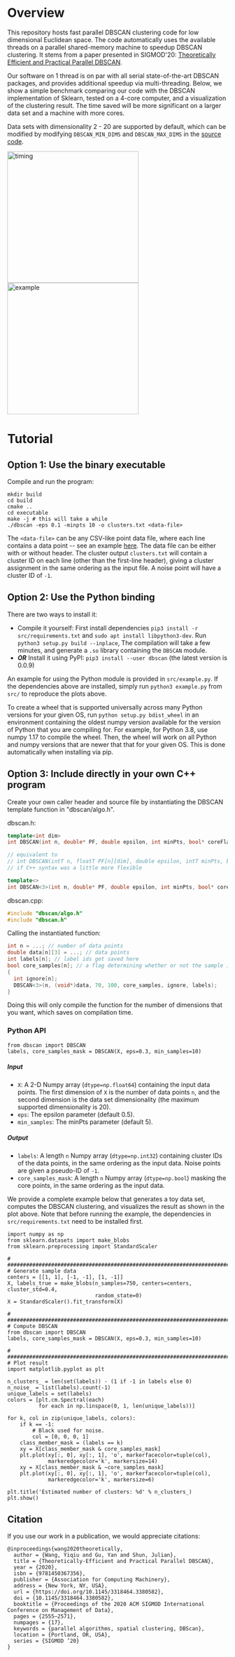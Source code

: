 # Overview

This repository hosts fast parallel DBSCAN clustering code for low dimensional Euclidean space. The code automatically uses the available threads on a parallel shared-memory machine to speedup DBSCAN clustering. It stems from a paper presented in SIGMOD'20: [Theoretically Efficient and Practical Parallel DBSCAN](https://dl.acm.org/doi/10.1145/3318464.3380582).

Our software on 1 thread is on par with all serial state-of-the-art DBSCAN packages, and provides additional speedup via multi-threading. Below, we show a simple benchmark comparing our code with the DBSCAN implementation of Sklearn, tested on a 4-core computer, and a visualization of the clustering result. The time saved will be more significant on a larger data set and a machine with more cores.

Data sets with dimensionality 2 - 20 are supported by default, which can be modified by modifying ``DBSCAN_MIN_DIMS`` and ``DBSCAN_MAX_DIMS`` in the [source code](https://github.com/wangyiqiu/dbscan-python/blob/master/include/dbscan/capi.h).

<p float="left">
<img src="https://github.com/wangyiqiu/dbscan-python/blob/master/compare.png" alt="timing" width="300"/>
<img src="https://github.com/wangyiqiu/dbscan-python/blob/master/example.png" alt="example" width="300"/>
</p>

# Tutorial

## Option 1: Use the binary executable

Compile and run the program:

```
mkdir build
cd build
cmake ..
cd executable
make -j # this will take a while
./dbscan -eps 0.1 -minpts 10 -o clusters.txt <data-file>
```

The `<data-file>` can be any CSV-like point data file, where each line contains a data point -- see an example [here](https://github.com/wangyiqiu/hdbscan/blob/main/example-data.csv). The data file can be either with or without header. The cluster output `clusters.txt` will contain a cluster ID on each line (other than the first-line header), giving a cluster assignment in the same ordering as the input file. A noise point will have a cluster ID of `-1`.

## Option 2: Use the Python binding

There are two ways to install it:

* Compile it yourself: First install dependencies ``pip3 install -r src/requirements.txt`` and ``sudo apt install libpython3-dev``. Run ``python3 setup.py build --inplace``, The compilation will take a few minutes, and generate a ``.so`` library containing the ``DBSCAN`` module.
* ***OR*** Install it using PyPI: ``pip3 install --user dbscan`` (the latest version is 0.0.9)

An example for using the Python module is provided in ``src/example.py``. If the dependencies above are installed, simply run ``python3 example.py`` from ``src/`` to reproduce the plots above.

To create a wheel that is supported universally across many Python versions for your given OS, run ``python setup.py bdist_wheel`` in an environment containing the oldest numpy version available for the version of Python that you are compiling for. For example, for Python 3.8, use numpy 1.17 to compile the wheel. Then, the wheel will work on all Python and numpy versions that are newer that that for your given OS. This is done automatically when installing via pip.

## Option 3: Include directly in your own C++ program

Create your own caller header and source file by instantiating the DBSCAN template function in "dbscan/algo.h".

dbscan.h:
```c++
template<int dim>
int DBSCAN(int n, double* PF, double epsilon, int minPts, bool* coreFlagOut, int* coreFlag, int* cluster);

// equivalent to
// int DBSCAN(intT n, floatT PF[n][dim], double epsilon, intT minPts, bool coreFlagOut[n], intT coreFlag[n], intT cluster[n])
// if C++ syntax was a little more flexible

template<>
int DBSCAN<3>(int n, double* PF, double epsilon, int minPts, bool* coreFlagOut, int* coreFlag, int* cluster);
```

dbscan.cpp:
```c++
#include "dbscan/algo.h"
#include "dbscan.h"
```

Calling the instantiated function:
```c++
int n = ...; // number of data points
double data[n][3] = ...; // data points
int labels[n]; // label ids get saved here
bool core_samples[n]; // a flag determining whether or not the sample is a core sample is saved here
{
  int ignore[n];
  DBSCAN<3>(n, (void*)data, 70, 100, core_samples, ignore, labels);
}
```

Doing this will only compile the function for the number of dimensions that you want, which saves on compilation time.

### Python API

```
from dbscan import DBSCAN
labels, core_samples_mask = DBSCAN(X, eps=0.3, min_samples=10)
```

##### Input

* ``X``: A 2-D Numpy array (``dtype=np.float64``) containing the input data points. The first dimension of ``X`` is the number of data points ``n``, and the second dimension is the data set dimensionality (the maximum supported dimensionality is 20).
* ``eps``: The epsilon parameter (default 0.5).
* ``min_samples``: The minPts parameter (default 5).

##### Output

* ``labels``: A length ``n`` Numpy array (``dtype=np.int32``) containing cluster IDs of the data points, in the same ordering as the input data. Noise points are given a pseudo-ID of ``-1``.
* ``core_samples_mask``: A length ``n`` Numpy array (``dtype=np.bool``) masking the core points, in the same ordering as the input data.

We provide a complete example below that generates a toy data set, computes the DBSCAN clustering, and visualizes the result as shown in the plot above. Note that before running the example, the dependencies in ``src/requirements.txt`` need to be installed first.

```
import numpy as np
from sklearn.datasets import make_blobs
from sklearn.preprocessing import StandardScaler

# #############################################################################
# Generate sample data
centers = [[1, 1], [-1, -1], [1, -1]]
X, labels_true = make_blobs(n_samples=750, centers=centers, cluster_std=0.4,
                            random_state=0)
X = StandardScaler().fit_transform(X)

# #############################################################################
# Compute DBSCAN
from dbscan import DBSCAN
labels, core_samples_mask = DBSCAN(X, eps=0.3, min_samples=10)

# #############################################################################
# Plot result
import matplotlib.pyplot as plt

n_clusters_ = len(set(labels)) - (1 if -1 in labels else 0)
n_noise_ = list(labels).count(-1)
unique_labels = set(labels)
colors = [plt.cm.Spectral(each)
          for each in np.linspace(0, 1, len(unique_labels))]

for k, col in zip(unique_labels, colors):
    if k == -1:
        # Black used for noise.
        col = [0, 0, 0, 1]
    class_member_mask = (labels == k)
    xy = X[class_member_mask & core_samples_mask]
    plt.plot(xy[:, 0], xy[:, 1], 'o', markerfacecolor=tuple(col),
             markeredgecolor='k', markersize=14)
    xy = X[class_member_mask & ~core_samples_mask]
    plt.plot(xy[:, 0], xy[:, 1], 'o', markerfacecolor=tuple(col),
             markeredgecolor='k', markersize=6)

plt.title('Estimated number of clusters: %d' % n_clusters_)
plt.show()
```

## Citation

If you use our work in a publication, we would appreciate citations:

    @inproceedings{wang2020theoretically,
      author = {Wang, Yiqiu and Gu, Yan and Shun, Julian},
      title = {Theoretically-Efficient and Practical Parallel DBSCAN},
      year = {2020},
      isbn = {9781450367356},
      publisher = {Association for Computing Machinery},
      address = {New York, NY, USA},
      url = {https://doi.org/10.1145/3318464.3380582},
      doi = {10.1145/3318464.3380582},
      booktitle = {Proceedings of the 2020 ACM SIGMOD International Conference on Management of Data},
      pages = {2555–2571},
      numpages = {17},
      keywords = {parallel algorithms, spatial clustering, DBScan},
      location = {Portland, OR, USA},
      series = {SIGMOD ’20}
    }
